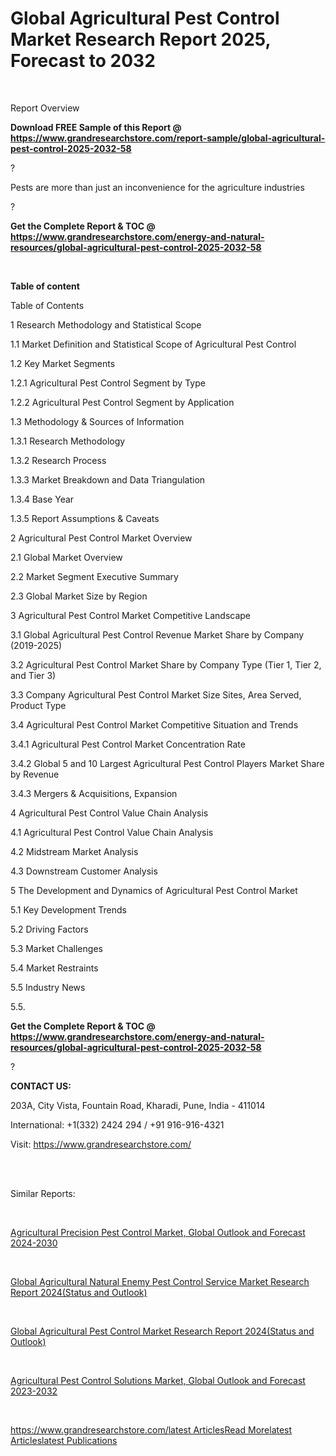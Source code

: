 <h1>Global Agricultural Pest Control Market Research Report 2025, Forecast to 2032</h1><br/><p>Report Overview</p>
 
 
 
 <div><b>Download FREE Sample of this Report @ <a href="https://www.grandresearchstore.com/report-sample/global-agricultural-pest-control-2025-2032-58">https://www.grandresearchstore.com/report-sample/global-agricultural-pest-control-2025-2032-58</a></b></div>
 
 
 
 <p>? </p>
 
 
 
 <p>Pests are more than just an inconvenience for the agriculture industries</p>
 
 
 
 <p>? </p>
 
 
 
 <div><b>Get the Complete Report & TOC @ <a href="https://www.grandresearchstore.com/energy-and-natural-resources/global-agricultural-pest-control-2025-2032-58">https://www.grandresearchstore.com/energy-and-natural-resources/global-agricultural-pest-control-2025-2032-58</a></b></div>
 
 
 
 <p><br />
 
 <b>Table of content</b></p>
 
 
 
 <p>Table of Contents<br />
 
 1 Research Methodology and Statistical Scope<br />
 
 1.1 Market Definition and Statistical Scope of Agricultural Pest Control<br />
 
 1.2 Key Market Segments<br />
 
 1.2.1 Agricultural Pest Control Segment by Type<br />
 
 1.2.2 Agricultural Pest Control Segment by Application<br />
 
 1.3 Methodology & Sources of Information<br />
 
 1.3.1 Research Methodology<br />
 
 1.3.2 Research Process<br />
 
 1.3.3 Market Breakdown and Data Triangulation<br />
 
 1.3.4 Base Year<br />
 
 1.3.5 Report Assumptions & Caveats<br />
 
 2 Agricultural Pest Control Market Overview<br />
 
 2.1 Global Market Overview<br />
 
 2.2 Market Segment Executive Summary<br />
 
 2.3 Global Market Size by Region<br />
 
 3 Agricultural Pest Control Market Competitive Landscape<br />
 
 3.1 Global Agricultural Pest Control Revenue Market Share by Company (2019-2025)<br />
 
 3.2 Agricultural Pest Control Market Share by Company Type (Tier 1, Tier 2, and Tier 3)<br />
 
 3.3 Company Agricultural Pest Control Market Size Sites, Area Served, Product Type<br />
 
 3.4 Agricultural Pest Control Market Competitive Situation and Trends<br />
 
 3.4.1 Agricultural Pest Control Market Concentration Rate<br />
 
 3.4.2 Global 5 and 10 Largest Agricultural Pest Control Players Market Share by Revenue<br />
 
 3.4.3 Mergers & Acquisitions, Expansion<br />
 
 4 Agricultural Pest Control Value Chain Analysis<br />
 
 4.1 Agricultural Pest Control Value Chain Analysis<br />
 
 4.2 Midstream Market Analysis<br />
 
 4.3 Downstream Customer Analysis<br />
 
 5 The Development and Dynamics of Agricultural Pest Control Market<br />
 
 5.1 Key Development Trends<br />
 
 5.2 Driving Factors<br />
 
 5.3 Market Challenges<br />
 
 5.4 Market Restraints<br />
 
 5.5 Industry News<br />
 
 5.5.</p>
 
 
 
 <div><b>Get the Complete Report & TOC @ <a href="https://www.grandresearchstore.com/energy-and-natural-resources/global-agricultural-pest-control-2025-2032-58">https://www.grandresearchstore.com/energy-and-natural-resources/global-agricultural-pest-control-2025-2032-58</a></b></div>
 
 
 
 <p>? </p>
 
 
 
 <p><b>CONTACT US:</b><br />
 
 203A, City Vista, Fountain Road, Kharadi, Pune, India - 411014<br />
 
 International: +1(332) 2424 294 / +91 916-916-4321<br />
 
 Visit: <a href="https://www.grandresearchstore.com/">https://www.grandresearchstore.com/</a><br />
 
 <br />
 
 <br />
 
 Similar Reports:<br />
 
 <br />
 
 <a href="https://www.grandresearchstore.com/agriculture/global-agricultural-precision-pest-control-forecast-2024-2030-525">Agricultural Precision Pest Control Market, Global Outlook and Forecast 2024-2030</a><br />
 
 <br />
 
 <a href="https://www.grandresearchstore.com/energy-and-natural-resources/global-agricultural-natural-enemy-pest-control-service-2024-491">Global Agricultural Natural Enemy Pest Control Service Market Research Report 2024(Status and Outlook)</a><br />
 
 <br />
 
 <a href="https://www.grandresearchstore.com/energy-and-natural-resources/global-agricultural-pest-control-2024-36">Global Agricultural Pest Control Market Research Report 2024(Status and Outlook)</a><br />
 
 <br />
 
 <a href="https://www.grandresearchstore.com/ict-and-media/global-agricultural-pest-control-solutions-forecast-2023-2032-823">Agricultural Pest Control Solutions Market, Global Outlook and Forecast 2023-2032</a><br />
 
 <br />
 
 <a href="https://gyeongbokgung.com">https://www.grandresearchstore.com/</a><a href="https://hallyeomaritime.com">latest Articles</a><a href="https://jingwansa.com">Read More</a><a href="https://nguoiviet.jp/">latest Articles</a><a href="https://www.intelmarketresearch.com/">latest Publications</a></p>